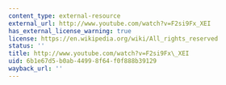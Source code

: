 ```yaml
---
content_type: external-resource
external_url: http://www.youtube.com/watch?v=F2si9Fx_XEI
has_external_license_warning: true
license: https://en.wikipedia.org/wiki/All_rights_reserved
status: ''
title: http://www.youtube.com/watch?v=F2si9Fx\_XEI
uid: 6b1e67d5-b0ab-4499-8f64-f0f888b39129
wayback_url: ''
---
```

